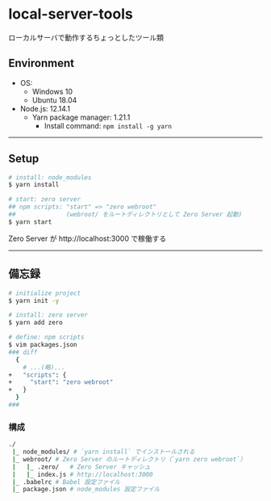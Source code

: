 # local-server-tools

ローカルサーバで動作するちょっとしたツール類

## Environment

- OS:
    - Windows 10
    - Ubuntu 18.04
- Node.js: 12.14.1
    - Yarn package manager: 1.21.1
        - Install command: `npm install -g yarn`

***

## Setup

```bash
# install: node_modules
$ yarn install

# start: zero server
## npm scripts: "start" => "zero webroot"
##              (webroot/ をルートディレクトリとして Zero Server 起動)
$ yarn start
```

Zero Server が http://localhost:3000 で稼働する

***

## 備忘録

```bash
# initialize project
$ yarn init -y

# install: zero server
$ yarn add zero

# define: npm scripts
$ vim packages.json
### diff
  {
    # ...(略)...
+   "scripts": {
+     "start": "zero webroot"
+   }
  }
###
```

### 構成
```bash
./
 |_ node_modules/ # `yarn install` でインストールされる
 |_ webroot/ # Zero Server のルートディレクトリ（`yarn zero webroot`）
 |   |_ .zero/   # Zero Server キャッシュ
 |   |_ index.js # http://localhost:3000
 |_ .babelrc # Babel 設定ファイル
 |_ package.json # node_modules 設定ファイル
```
